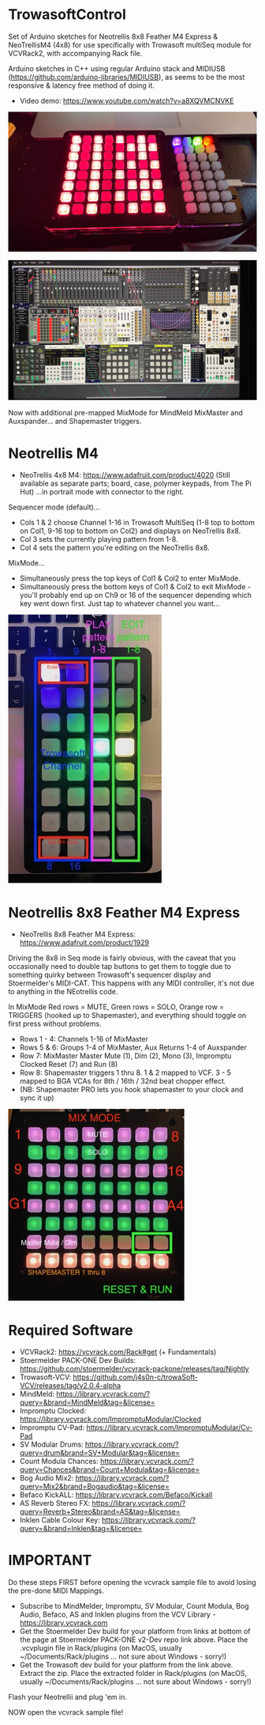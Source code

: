 # TrowasoftControl
Set of Arduino sketches for Neotrellis 8x8 Feather M4 Express &amp; NeoTrellisM4 (4x8) for use specifically with Trowasoft multiSeq module for VCVRack2, with accompanying Rack file. 

Arduino sketches in C++ using regular Arduino stack and MIDIUSB (https://github.com/arduino-libraries/MIDIUSB), as seems to be the most responsive & latency free method of doing it.

* Video demo: https://www.youtube.com/watch?v=a8XQVMCNVKE

![Adafruit NeoTrellis 8x8 and NeoTrellisM4](https://github.com/PatchworkBoy/TrowasoftControl/blob/3362476d3a1776453b7b238ee099932958ca3c74/media/8x8%20and%204x8.jpg)

![VCVRack Patch](https://github.com/PatchworkBoy/TrowasoftControl/blob/959118bad4653d588e2d4e5e872be8c08393e04d/media/vcvrack.jpg)


Now with additional pre-mapped MixMode for MindMeld MixMaster and Auxspander... and Shapemaster triggers.

# Neotrellis M4
* NeoTrellis 4x8 M4: https://www.adafruit.com/product/4020 (Still available as separate parts; board, case, polymer keypads, from The Pi Hut)
...in portrait mode with connector to the right.

Sequencer mode (default)...
* Cols 1 & 2 choose Channel 1-16 in Trowasoft MultiSeq (1-8 top to bottom on Col1, 9-16 top to bottom on Col2) and displays on NeoTrellis 8x8. 
* Col 3 sets the currently playing pattern from 1-8.
* Col 4 sets the pattern you're editing on the NeoTrellis 8x8.

MixMode...
* Simultaneously press the top keys of Col1 & Col2 to enter MixMode. 
* Simultaneously press the bottom keys of Col1 & Col2 to exit MixMode - you'll probably end up on Ch9 or 16 of the sequencer depending which key went down first. Just tap to whatever channel you want...

![Transport Control](https://github.com/PatchworkBoy/TrowasoftControl/blob/2d93fae6dd7e0de539dddfe12de9ac80c5b626c4/media/TransportControl.jpg)

# Neotrellis 8x8 Feather M4 Express
* NeoTrellis 8x8 Feather M4 Express: https://www.adafruit.com/product/1929

Driving the 8x8 in Seq mode is fairly obvious, with the caveat that you occasionally need to double tap buttons to get them to toggle due to something quirky between Trowasoft's sequencer display and Stoermelder's MIDI-CAT. This happens with any MIDI controller, it's not due to anything in the NEotrellis code.

In MixMode Red rows = MUTE, Green rows = SOLO, Orange row = TRIGGERS (hooked up to Shapemaster), and everything should toggle on first press without problems.

* Rows 1 - 4: Channels 1-16 of MixMaster
* Rows 5 & 6: Groups 1-4 of MixMaster, Aux Returns 1-4 of Auxspander
* Row 7: MixMaster Master Mute (1), Dim (2), Mono (3), Impromptu Clocked Reset (7) and Run (8)
* Row 8: Shapemaster triggers 1 thru 8. 1 & 2 mapped to VCF. 3 - 5 mapped to BGA VCAs for 8th / 16th / 32nd beat chopper effect.
* (NB: Shapemaster PRO lets you hook shapemaster to your clock and sync it up)

![Trellis Surface](https://github.com/PatchworkBoy/TrowasoftControl/blob/2d93fae6dd7e0de539dddfe12de9ac80c5b626c4/media/MixControl.jpg)


# Required Software

* VCVRack2: https://vcvrack.com/Rack#get (+ Fundamentals)
* Stoermelder PACK-ONE Dev Builds: https://github.com/stoermelder/vcvrack-packone/releases/tag/Nightly
* Trowasoft-VCV: https://github.com/j4s0n-c/trowaSoft-VCV/releases/tag/v2.0.4-alpha
* MindMeld: https://library.vcvrack.com/?query=&brand=MindMeld&tag=&license=
* Impromptu Clocked: https://library.vcvrack.com/ImpromptuModular/Clocked
* Impromptu CV-Pad: https://library.vcvrack.com/ImpromptuModular/Cv-Pad
* SV Modular Drums: https://library.vcvrack.com/?query=drum&brand=SV+Modular&tag=&license=
* Count Modula Chances: https://library.vcvrack.com/?query=Chances&brand=Count+Modula&tag=&license= 
* Bog Audio Mix2: https://library.vcvrack.com/?query=Mix2&brand=Bogaudio&tag=&license=
* Befaco KickALL: https://library.vcvrack.com/Befaco/Kickall
* AS Reverb Stereo FX: https://library.vcvrack.com/?query=Reverb+Stereo&brand=AS&tag=&license=
* Inklen Cable Colour Key: https://library.vcvrack.com/?query=&brand=Inklen&tag=&license=


# IMPORTANT
Do these steps FIRST before opening the vcvrack sample file to avoid losing the pre-done MIDI Mappings.

* Subscribe to MindMelder, Impromptu, SV Modular, Count Modula, Bog Audio, Befaco, AS and Inklen plugins from the VCV Library - https://library.vcvrack.com
* Get the Stoermelder Dev build for your platform from links at bottom of the page at Stoermelder PACK-ONE v2-Dev repo link above. Place the .vcvplugin file in Rack/plugins (on MacOS, usually ~/Documents/Rack/plugins ... not sure about Windows - sorry!)
* Get the Trowasoft dev build for your platform from the link above. Extract the zip. Place the extracted folder in Rack/plugins (on MacOS, usually ~/Documents/Rack/plugins ... not sure about Windows - sorry!)

Flash your Neotrellii and plug 'em in.

NOW open the vcvrack sample file!

